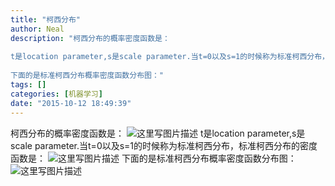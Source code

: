 ```yaml
---
title: "柯西分布"
author: Neal
description: "柯西分布的概率密度函数是： 
 
t是location parameter,s是scale parameter.当t=0以及s=1的时候称为标准柯西分布，标准柯西分布的密度函数是： 
 
下面的是标准柯西分布概率密度函数分布图："
tags: []
categories: [机器学习]
date: "2015-10-12 18:49:39"
---
```

柯西分布的概率密度函数是：
![这里写图片描述](http://img.blog.csdn.net/20151012184506718)
t是location parameter,s是scale parameter.当t=0以及s=1的时候称为标准柯西分布，标准柯西分布的密度函数是：
![这里写图片描述](http://img.blog.csdn.net/20151012184716352)
下面的是标准柯西分布概率密度函数分布图：
![这里写图片描述](http://img.blog.csdn.net/20151012184835547)